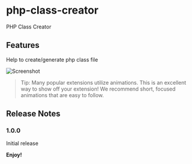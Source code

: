 # php-class-creator

PHP Class Creator

## Features

Help to create/generate php class file

![Screenshot](images/screenshot-20220218-135922.gif)

> Tip: Many popular extensions utilize animations. This is an excellent way to show off your extension! We recommend short, focused animations that are easy to follow.

<!--
## Known Issues

Calling out known issues can help limit users opening duplicate issues against your extension.
-->

## Release Notes

### 1.0.0

Initial release

<!--
-----------------------------------------------------------------------------------------------------------
## Following extension guidelines

Ensure that you've read through the extensions guidelines and follow the best practices for creating your extension.

* [Extension Guidelines](https://code.visualstudio.com/api/references/extension-guidelines)

## Working with Markdown

**Note:** You can author your README using Visual Studio Code.  Here are some useful editor keyboard shortcuts:

* Split the editor (`Cmd+\` on macOS or `Ctrl+\` on Windows and Linux)
* Toggle preview (`Shift+CMD+V` on macOS or `Shift+Ctrl+V` on Windows and Linux)
* Press `Ctrl+Space` (Windows, Linux) or `Cmd+Space` (macOS) to see a list of Markdown snippets

### For more information

* [Visual Studio Code's Markdown Support](http://code.visualstudio.com/docs/languages/markdown)
* [Markdown Syntax Reference](https://help.github.com/articles/markdown-basics/)
-->

**Enjoy!**
